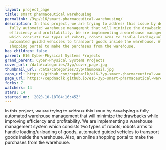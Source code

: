 ```yaml
---
layout: project_page
title: smart pharmaceutical warehousing
permalink: /3yp/e16/smart-pharmaceutical-warehousing/
description: In this project, we are trying to address this issue by developing a
  fully automated warehouse management that will minimize the drawbacks while improving
  efficiency and profitability. We are implementing a warehouse management system
  which consists two types of robots; robots arms to handle loading/unloading of goods,
  automated guided vehicles to transport goods inside the warehouse. Also, an online
  shopping portal to make the purchases from the warehouse.
has_children: false
parent: E16 Cyber-Physical Systems Projects
grand_parent: Cyber-Physical Systems Projects
cover_url: /data/categories/3yp/cover_page.jpg
thumbnail_url: /data/categories/3yp/thumbnail.jpg
repo_url: https://github.com/cepdnaclk/e16-3yp-smart-pharmaceutical-warehousing
page_url: https://cepdnaclk.github.io/e16-3yp-smart-pharmaceutical-warehousing
forks: 7
watchers: 14
stars: 14
started_on: '2020-10-18T04:16:45Z'
---
```


In this project, we are trying to address this issue by developing a fully automated warehouse management that will minimize the drawbacks while improving efficiency and profitability. We are implementing a warehouse management system which consists two types of robots; robots arms to handle loading/unloading of goods, automated guided vehicles to transport goods inside the warehouse. Also, an online shopping portal to make the purchases from the warehouse.